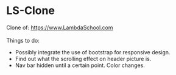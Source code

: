 # LS-Clone
Clone of:
https://www.LambdaSchool.com
<br><br>
Things to do:<br>
<ul>
<li>Possibly integrate the use of bootstrap for responsive design.</li>
<li>Find out what the scrolling effect on header picture is.</li>
<li>Nav bar hidden until a certain point. Color changes.</li>
</ul>
